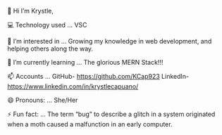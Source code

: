 👋 Hi I’m Krystle, 

💻 Technology used ... VSC

👀 I’m interested in ... Growing my knowledge in web development, and helping others along the way.

🌱 I’m currently learning ... The glorious MERN Stack!!!

📫 Accounts ... GitHub- https://github.com/KCap923 LinkedIn- https://www.linkedin.com/in/krystlecapuano/

😄 Pronouns: ... She/Her

⚡ Fun fact: ... The term “bug” to describe a glitch in a system originated when a moth caused a malfunction in an early computer.